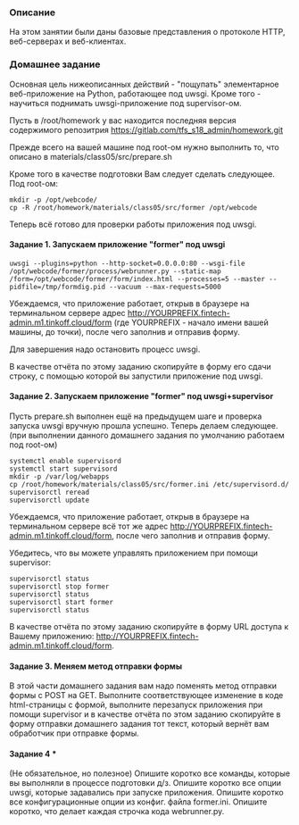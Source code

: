 ### Описание

На этом занятии были даны базовые представления о протоколе HTTP, веб-серверах и веб-клиентах.

### Домашнее задание

Основная цель нижеописанных действий - "пощупать" элементарное веб-приложение на Python, работающее под uwsgi. Кроме того - научиться поднимать uwsgi-приложение под supervisor-ом.

Пусть в /root/homework у вас находится последняя версия содержимого репозитрия https://gitlab.com/tfs_s18_admin/homework.git

Прежде всего на вашей машине под root-ом нужно выполнить то, что описано в materials/class05/src/prepare.sh

Кроме того в качестве подготовки Вам следует сделать следующее. Под root-ом:

```
mkdir -p /opt/webcode/
cp -R /root/homework/materials/class05/src/former /opt/webcode
```

Теперь всё готово для проверки работы приложения под uwsgi.

#### Задание 1. Запускаем приложение "former" под uwsgi

```
uwsgi --plugins=python --http-socket=0.0.0.0:80 --wsgi-file /opt/webcode/former/process/webrunner.py --static-map /form=/opt/webcode/former/form/index.html --processes=5 --master --pidfile=/tmp/formdig.pid --vacuum --max-requests=5000
```

Убеждаемся, что приложение работает, открыв в браузере на терминальном сервере адрес http://YOURPREFIX.fintech-admin.m1.tinkoff.cloud/form (где YOURPREFIX - начало имени вашей машины, до точки), после чего заполнив и отправив форму.

Для завершения надо остановить процесс uwsgi.

В качестве отчёта по этому заданию скопируйте в форму его сдачи строку, с помощью которой вы запустили приложение под uwsgi.

#### Задание 2. Запускаем приложение "former" под uwsgi+supervisor

Пусть prepare.sh выполнен ещё на предыдущем шаге и проверка запуска uwsgi вручную прошла успешно. Теперь делаем следующее. (при выполнении данного домашнего задания по умолчанию работаем под root-ом) 

```
systemctl enable supervisord
systemctl start supervisord
mkdir -p /var/log/webapps
cp /root/homework/materials/class05/src/former.ini /etc/supervisord.d/
supervisorctl reread
supervisorctl update
```

Убеждаемся, что приложение работает, открыв в браузере на терминальном сервере всё тот же адрес http://YOURPREFIX.fintech-admin.m1.tinkoff.cloud/form, после чего заполнив и отправив форму.

Убедитесь, что вы можете управлять приложением при помощи supervisor:

```
supervisorctl status
supervisorctl stop former
supervisorctl status
supervisorctl start former
supervisorctl status
```

В качестве отчёта по этому заданию скопируйте в форму URL доступа к Вашему приложению: http://YOURPREFIX.fintech-admin.m1.tinkoff.cloud/form.

#### Задание 3. Меняем метод отправки формы

В этой части домашнего задания вам надо поменять метод отправки формы с POST на GET. Выполните соответствующее изменение в коде html-страницы с формой, выполните перезапуск приложения при помощи supervisor и в качестве отчёта по этом заданию скопируйте в форму отправки домашнего задания тот текст, который вернёт вам обработчик при отправке формы.

#### Задание 4 *

(Не обязательное, но полезное) Опишите коротко все команды, которые вы выполняли в процессе подготовки д/з. Опишите коротко все опции uwsgi, которые задавались при запуске приложения. Опишите коротко все конфигурационные опции из конфиг. файла former.ini. Опишите коротко, что делает каждая строчка кода webrunner.py.
